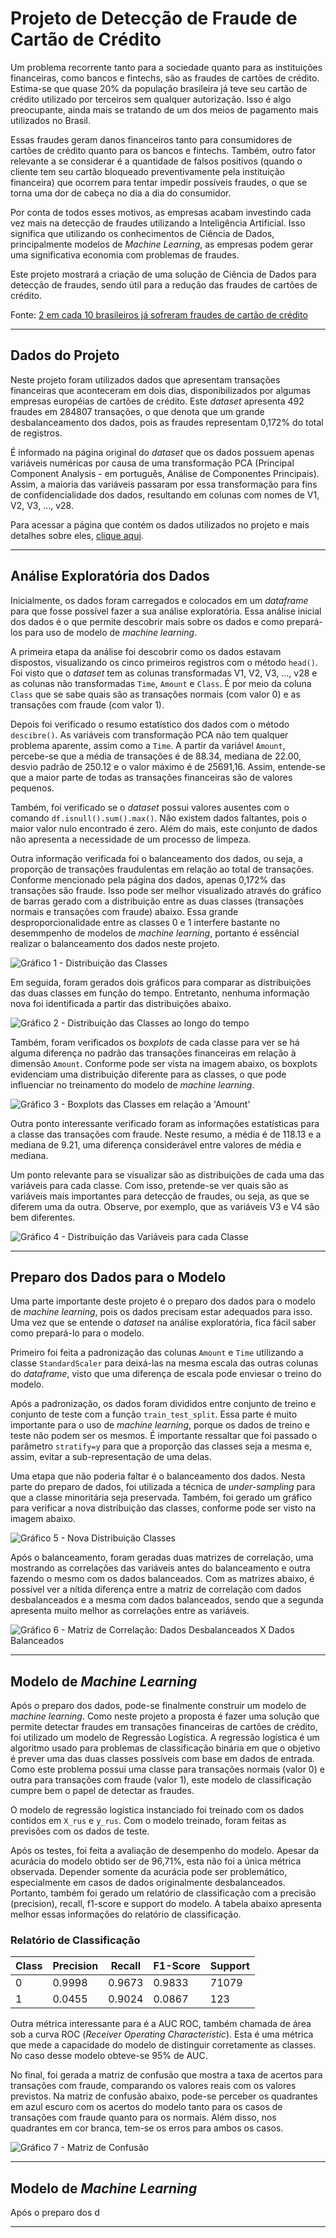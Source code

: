 # Projeto de Detecção de Fraude de Cartão de Crédito

Um problema recorrente tanto para a sociedade quanto para as instituições financeiras, como bancos e fintechs, são as fraudes de cartões de crédito. Estima-se que quase 20% da população brasileira já teve seu cartão de crédito utilizado por terceiros sem qualquer autorização. Isso é algo preocupante, ainda mais se tratando de um dos meios de pagamento mais utilizados no Brasil.

Essas fraudes geram danos financeiros tanto para consumidores de cartões de crédito quanto para os bancos e fintechs. Também, outro fator relevante a se considerar é a quantidade de falsos positivos (quando o cliente tem seu cartão bloqueado preventivamente pela instituição financeira) que ocorrem para tentar impedir possíveis fraudes, o que se torna uma dor de cabeça no dia a dia do consumidor.

Por conta de todos esses motivos, as empresas acabam investindo cada vez mais na detecção de fraudes utilizando a Inteligência Artificial. Isso significa que utilizando os conhecimentos de Ciência de Dados, principalmente modelos de *Machine Learning*, as empresas podem gerar uma significativa economia com problemas de fraudes.

Este projeto mostrará a criação de uma solução de Ciência de Dados para detecção de fraudes, sendo útil para a redução das fraudes de cartões de crédito.

Fonte: [2 em cada 10 brasileiros já sofreram fraudes de cartão de crédito](https://blog.idwall.co/fraudes-de-cartao-de-credito/)

---

## Dados do Projeto

Neste projeto foram utilizados dados que apresentam transações financeiras que aconteceram em dois dias, disponibilizados por algumas empresas européias de cartões de crédito. Este *dataset* apresenta 492 fraudes em 284807 transações, o que denota que um grande desbalanceamento dos dados, pois as fraudes representam 0,172% do total de registros.

É informado na página original do *dataset* que os dados possuem apenas variáveis numéricas por causa de uma transformação PCA (Principal Component Analysis - em português, Análise de Componentes Principais). Assim, a maioria das variáveis passaram por essa transformação para fins de confidencialidade dos dados, resultando em colunas com nomes de V1, V2, V3, ..., v28. 

Para acessar a página que contém os dados utilizados no projeto e mais detalhes sobre eles, [clique aqui](https://www.kaggle.com/datasets/mlg-ulb/creditcardfraud).

---

## Análise Exploratória dos Dados

Inicialmente, os dados foram carregados e colocados em um *dataframe* para que fosse possível fazer a sua análise exploratória. Essa análise inicial dos dados é o que permite descobrir mais sobre os dados e como prepará-los para uso de modelo de *machine learning*.

A primeira etapa da análise foi descobrir como os dados estavam dispostos, visualizando os cinco primeiros registros com o método `head()`. Foi visto que o *dataset* tem as colunas transformadas V1, V2, V3, ..., v28 e as colunas não transformadas `Time`, `Amount` e `Class`. É por meio da coluna `Class` que se sabe quais são as transações normais (com valor 0) e as transações com fraude (com valor 1).

Depois foi verificado o resumo estatístico dos dados com o método `descibre()`. As variáveis com transformação PCA não tem qualquer problema aparente, assim como a `Time`. A partir da variável `Amount`, percebe-se que a média de transações é de 88.34, mediana de 22.00, desvio padrão de 250.12 e o valor máximo é de 25691,16. Assim, entende-se que a maior parte de todas as transações financeiras são de valores pequenos.

Também, foi verificado se o *dataset* possui valores ausentes com o comando `df.isnull().sum().max()`. Não existem dados faltantes, pois o maior valor nulo encontrado é zero. Além do mais, este conjunto de dados não apresenta a necessidade de um processo de limpeza.

Outra informação verificada foi o balanceamento dos dados, ou seja, a proporção de transações fraudulentas em relação ao total de transações. Conforme mencionado pela página dos dados, apenas 0,172% das transações são fraude. Isso pode ser melhor visualizado através do gráfico de barras gerado com a distribuição entre as duas classes (transações normais e transações com fraude) abaixo. Essa grande desproporcionalidade entre as classes 0 e 1 interfere bastante no desemmpenho de modelos de *machine learning*, portanto é essêncial realizar o balanceamento dos dados neste projeto.

![Gráfico 1 - Distribuição das Classes](https://raw.githubusercontent.com/filipesazevedo/portifolio-data-science/main/Projeto%20de%20Detec%C3%A7%C3%A3o%20de%20Fraude%20de%20Cart%C3%A3o%20de%20Cr%C3%A9dito/imagens/grafico1.png)

Em seguida, foram gerados dois gráficos para comparar as distribuições das duas classes em função do tempo. Entretanto, nenhuma informação nova foi identificada a partir das distribuições abaixo.

![Gráfico 2 - Distribuição das Classes ao longo do tempo](https://raw.githubusercontent.com/filipesazevedo/portifolio-data-science/main/Projeto%20de%20Detec%C3%A7%C3%A3o%20de%20Fraude%20de%20Cart%C3%A3o%20de%20Cr%C3%A9dito/imagens/grafico2.png)

Também, foram verificados os *boxplots* de cada classe para ver se há alguma diferença no padrão das transações financeiras em relação à dimensão `Amount`. Conforme pode ser vista na imagem abaixo, os boxplots evidenciam uma distribuição diferente para as classes, o que pode influenciar no treinamento do modelo de *machine learning*.

![Gráfico 3 - Boxplots das Classes em relação a 'Amount'](https://raw.githubusercontent.com/filipesazevedo/portifolio-data-science/main/Projeto%20de%20Detec%C3%A7%C3%A3o%20de%20Fraude%20de%20Cart%C3%A3o%20de%20Cr%C3%A9dito/imagens/grafico3.png)

Outra ponto interessante verificado foram as informações estatísticas para a classe das transações com fraude. Neste resumo, a média é de 118.13 e a mediana de 9.21, uma diferença considerável entre valores de média e mediana.

Um ponto relevante para se visualizar são as distribuições de cada uma das variáveis para cada classe. Com isso, pretende-se ver quais são as variáveis mais importantes para detecção de fraudes, ou seja, as que se diferem uma da outra. Observe, por exemplo, que as variáveis V3 e V4 são bem diferentes.

![Gráfico 4 - Distribuição das Variáveis para cada Classe](https://raw.githubusercontent.com/filipesazevedo/portifolio-data-science/main/Projeto%20de%20Detec%C3%A7%C3%A3o%20de%20Fraude%20de%20Cart%C3%A3o%20de%20Cr%C3%A9dito/imagens/grafico4.png)

---

## Preparo dos Dados para o Modelo

Uma parte importante deste projeto é o preparo dos dados para o modelo de *machine learning*, pois os dados precisam estar adequados para isso. Uma vez que se entende o *dataset* na análise exploratória, fica fácil saber como prepará-lo para o modelo.

Primeiro foi feita a padronização das colunas `Amount` e `Time` utilizando a classe `StandardScaler` para deixá-las na mesma escala das outras colunas do *dataframe*, visto que uma diferença de escala pode enviesar o treino do modelo.

Após a padronização, os dados foram divididos entre conjunto de treino e conjunto de teste com a função `train_test_split`. Essa parte é muito importante para o uso de *machine learning*, porque os dados de treino e teste não podem ser os mesmos. É importante ressaltar que foi passado o parâmetro `stratify=y` para que a proporção das classes seja a mesma e, assim, evitar a sub-representação de uma delas.

Uma etapa que não poderia faltar é o balanceamento dos dados. Nesta parte do preparo de dados, foi utilizada a técnica de *under-sampling* para que a classe minoritária seja preservada. Também, foi gerado um gráfico para verificar a nova distribuição das classes, conforme pode ser visto na imagem abaixo.

![Gráfico 5 - Nova Distribuição Classes](https://raw.githubusercontent.com/filipesazevedo/portifolio-data-science/main/Projeto%20de%20Detec%C3%A7%C3%A3o%20de%20Fraude%20de%20Cart%C3%A3o%20de%20Cr%C3%A9dito/imagens/grafico5.png)

Após o balanceamento, foram geradas duas matrizes de correlação, uma mostrando as correlações das variáveis antes do balanceamento e outra fazendo o mesmo com os dados balanceados. Com as matrizes abaixo,  é possível ver a nítida diferença entre a matriz de correlação com dados desbalanceados e a mesma com dados balanceados, sendo que a segunda apresenta muito melhor as correlações entre as variáveis.

![Gráfico 6 - Matriz de Correlação: Dados Desbalanceados X Dados Balanceados](https://raw.githubusercontent.com/filipesazevedo/portifolio-data-science/main/Projeto%20de%20Detec%C3%A7%C3%A3o%20de%20Fraude%20de%20Cart%C3%A3o%20de%20Cr%C3%A9dito/imagens/grafico6.png)

---

## Modelo de *Machine Learning*

Após o preparo dos dados, pode-se finalmente construir um modelo de *machine learning*. Como neste projeto a proposta é fazer uma solução que permite detectar fraudes em transações financeiras de cartões de crédito, foi utilizado um modelo de Regressão Logística. A regressão logística é um algoritmo usado para problemas de classificação binária em que o objetivo é prever uma das duas classes possíveis com base em dados de entrada. Como este problema possui uma classe para transações normais (valor 0) e outra para transações com fraude (valor 1), este modelo de classificação cumpre bem o papel de detectar as fraudes.

O modelo de regressão logística instanciado foi treinado com os dados contidos em `X_rus` e `y_rus`. Com o modelo treinado, foram feitas as previsões com os dados de teste.

Após os testes, foi feita a avaliação de desempenho do modelo. Apesar da acurácia do modelo obtido ser de 96,71%, esta não foi a única métrica observada. Depender somente da acurácia pode ser problemático, especialmente em casos de dados originalmente desbalanceados. Portanto, também foi gerado um relatório de classificação com a precisão (precision), recall, f1-score e support do modelo. A tabela abaixo apresenta melhor essas informações do relatório de classificação.

### Relatório de Classificação
| Class | Precision | Recall | F1-Score | Support |
|--- |--- |--- |--- |--- |
| 0 | 0.9998 | 0.9673 | 0.9833 | 71079 |
| 1 | 0.0455 | 0.9024 | 0.0867 | 123 |

Outra métrica interessante para é a AUC ROC, também chamada de área sob a curva ROC (*Receiver Operating Characteristic*). Esta é uma métrica que mede a capacidade do modelo de distinguir corretamente as classes. No caso desse modelo obteve-se 95% de AUC.

No final, foi gerada a matriz de confusão que mostra a taxa de acertos para transações com fraude, comparando os valores reais com os valores previstos. Na matriz de confusão abaixo, pode-se perceber os quadrantes em azul escuro com os acertos do modelo tanto para os casos de transações com fraude quanto para os normais. Além disso, nos quadrantes em cor branca, tem-se os erros para ambos os casos.

![Gráfico 7 - Matriz de Confusão](https://raw.githubusercontent.com/filipesazevedo/portifolio-data-science/main/Projeto%20de%20Detec%C3%A7%C3%A3o%20de%20Fraude%20de%20Cart%C3%A3o%20de%20Cr%C3%A9dito/imagens/grafico7.png)

---

## Modelo de *Machine Learning*

Após o preparo dos d

---

